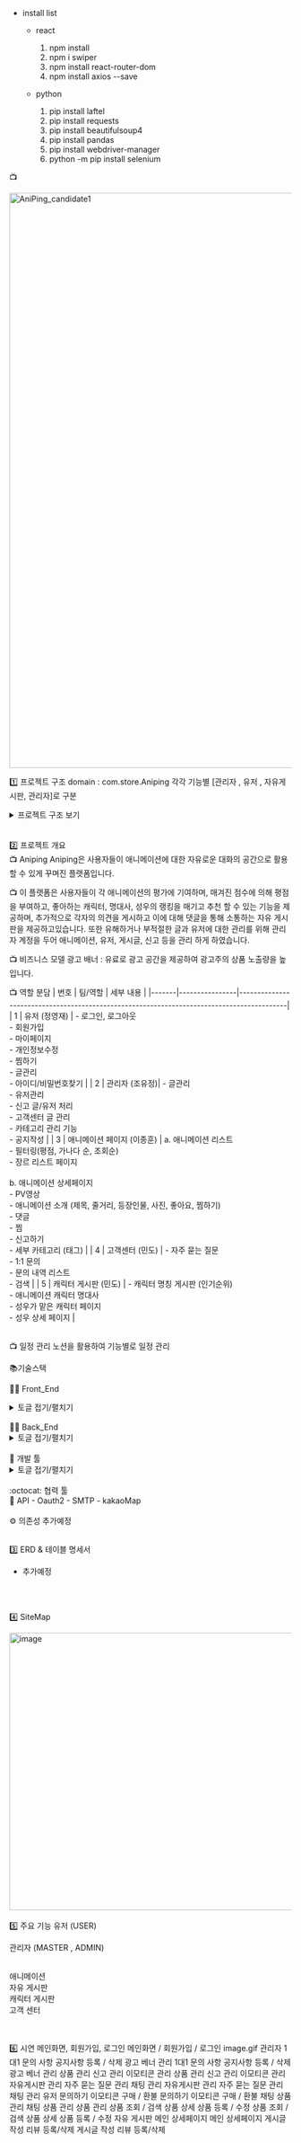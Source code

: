 - install list
  - react
    1. npm install
    2. npm i swiper
    3. npm install react-router-dom
    4. npm install axios --save
  
  - python
    1. pip install laftel
    2. pip install requests
    3. pip install beautifulsoup4
    4. pip install pandas
    5. pip install webdriver-manager
    6. python -m pip install selenium


📺

<img width="1024" height="1024" alt="AniPing_candidate1" src="https://github.com/user-attachments/assets/eebce827-54cd-42af-9247-f9807fc85187" />

1️⃣ 프로젝트 구조
domain : com.store.Aniping
각각 기능별 [관리자 , 유저 , 자유게시판, 관리자]로 구분
<details>
<summary>프로젝트 구조 보기</summary>

<pre>
📦ANIPING  
 ┣ 📂node_modules  
 ┣ 📂public  
 ┃ ┣ 📂data  
 ┃ ┃ ┗ 📂images  
 ┃ ┃   ┣ 📂aniCha  
 ┃ ┃   ┣ 📂aniList  
 ┃ ┃   ┣ 📂banner  
 ┃ ┃   ┗ 📂btnLogin  
 ┃ ┗ 📂smartEditor  
 ┃     ┣ 📂css  
 ┃     ┣ 📂img  
 ┃     ┗ 📂js  
 ┣ 📂src  
 ┃ ┣ 📂components  
 ┃ ┃ ┣ 📂admin  
 ┃ ┃ ┃ ┣ 📂AdminAni  
 ┃ ┃ ┃ ┣ 📂AdminCha  
 ┃ ┃ ┃ ┣ 📂AdminVoiceActor  
 ┃ ┃ ┃ ┗ 📂customerservice  
 ┃ ┃ ┣ 📂anime  
 ┃ ┃ ┣ 📂character  
 ┃ ┃ ┣ 📂common  
 ┃ ┃ ┗ 📂user  
 ┃ ┣ 📂pages  
 ┃ ┃ ┣ 📂admin  
 ┃ ┃ ┃ ┣ 📂AdminAni  
 ┃ ┃ ┃ ┣ 📂AdminCha  
 ┃ ┃ ┃ ┣ 📂AdminVoiceActor  
 ┃ ┃ ┃ ┗ 📂customerservice  
 ┃ ┃ ┣ 📂anime  
 ┃ ┃ ┣ 📂character  
 ┃ ┃ ┗ 📂user  
 ┃ ┗ 📂router  
 ┗ 📂.git  
</pre>
</details>
<br/>
<br/>
2️⃣ 프로젝트 개요<br/>
📺 Aniping
Aniping은 사용자들이 애니메이션에 대한 자유로운 대화의 공간으로 활용할 수 있게 꾸며진 플랫폼입니다.<br/>

📺 이 플랫폼은 사용자들이 각 애니메이션의 평가에 기여하며, 매겨진 점수에 의해 평점을 부여하고, 좋아하는 캐릭터, 명대사, 성우의 랭킹을 매기고 추천 할 수 있는 기능을 제공하며, 추가적으로 각자의 의견을 게시하고 이에 대해 댓글을 통해 소통하는 자유 게시판을 제공하고있습니다. 또한 유해하거나 부적절한 글과 유저에 대한 관리를 위해 관리자 계정을 두어 애니메이션, 유저, 게시글, 신고 등을 관리 하게 하였습니다.
<br/>

📺 비즈니스 모델
광고 배너 : 유료로 광고 공간을 제공하여 광고주의 상품 노출량을 높입니다.
<br/>

📺 역할 분담
| 번호 | 팀/역할       | 세부 내용                                                                                  |
|-------|----------------|-------------------------------------------------------------------------------------------|
| 1     | 유저 (정영재)  | - 로그인, 로그아웃<br>- 회원가입<br>- 마이페이지<br>- 개인정보수정<br>- 찜하기<br>- 글관리<br>- 아이디/비밀번호찾기          |
| 2     | 관리자 (조유정)| - 글관리<br>- 유저관리<br>- 신고 글/유저 처리<br>- 고객센터 글 관리<br>- 카테고리 관리 기능<br>- 공지작성                       |
| 3     | 애니메이션 페이지 (이종훈) | a. 애니메이션 리스트<br>- 필터링(평점, 가나다 순, 조회순)<br>- 장르 리스트 페이지<br><br>b. 애니메이션 상세페이지<br>- PV영상<br>- 애니메이션 소개 (제목, 줄거리, 등장인물, 사진, 좋아요, 찜하기)<br>- 댓글<br>- 찜<br>- 신고하기<br>- 세부 카테고리 (태그) |
| 4     | 고객센터 (민도) | - 자주 묻는 질문<br>- 1:1 문의<br>- 문의 내역 리스트<br>- 검색                                               |
| 5     | 캐릭터 게시판 (민도) | - 캐릭터 명칭 게시판 (인기순위)<br>- 애니메이션 캐릭터 명대사<br>- 성우가 맡은 캐릭터 페이지<br>- 성우 상세 페이지                |

<br/>
📺 일정 관리
노션을 활용하여 기능별로 일정 관리

<br/>


📚기술스택
             
🕵️‍♂️ Front_End
<details>
<summary>토글 접기/펼치기</summary>
<div markdown="1">
- kakao map : v2
- HTML5
- CSS3
- JavaScript : v1.16.1
- daum map : v2
- summernote : 0.8.18
</div>
</details>
<br/>
🕵️‍♂️ Back_End
<details>
<summary>토글 접기/펼치기</summary>
<div markdown="1">
- springboot : v3.1.8
- MySQL : v8.0.26
- jdk : v17.0.2
- MyBatis : v3.0.3
- JSP
- JSTL : v2.0.0
- Apache Tomcat : v10.0
- net.nurigo:javaSDK : v2.2 (고민중)
- lombok : v1.18.32
</div>
</details>
<br/>
🌿 개발 툴
<details>
<summary>토글 접기/펼치기</summary>
<div markdown="1">
- vsCode
</div>
</details>
<br/>
:octocat: 협력 툴

<br/>
📡 API
- Oauth2
- SMTP
- kakaoMap


<br/>
<br/>
⚙ 의존성
추가예정



<br/>
<br/>

3️⃣ ERD & 테이블 명세서
- 추가예정



<br/>
<br/>

4️⃣ SiteMap

<img width="1399" height="494" alt="image" src="https://github.com/user-attachments/assets/cd4ff904-f8d8-4385-b83f-d054fbf76240" />

<br/>
<br/>
5️⃣ 주요 기능
유저 (USER)

<br/>

관리자 (MASTER , ADMIN)

<br/>
애니메이션

<br/>
자유 게시판

<br/>
캐릭터 게시판
<br/>
고객 센터



<br/><br/>
6️⃣ 시연
메인화면, 회원가입, 로그인
메인화면 / 회원가입 / 로그인
image.gif
관리자
1대1 문의 사항	공지사항 등록 / 삭제	광고 베너 관리
1대1 문의 사항	공지사항 등록 / 삭제	광고 베너 관리
상품 관리	신고 관리	이모티콘 관리
상품 관리	신고 관리	이모티콘 관리
자유게시판 관리	자주 묻는 질문 관리	채팅 관리
자유게시판 관리	자주 묻는 질문 관리	채팅 관리
유저
문의하기	이모티콘 구매 / 환불
문의하기	이모티콘 구매 / 환불
채팅	상품 관리
채팅	상품 관리
상품 관리
상품 조회 / 검색	상품 상세	상품 등록 / 수정
상품 조회 / 검색	상품 상세	상품 등록 / 수정
자유 게시판
메인	상세페이지
메인	상세페이지
게시글 작성	리뷰 등록/삭제
게시글 작성	리뷰 등록/삭제
